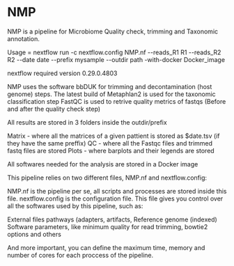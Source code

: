 # NMP

NMP is a pipeline for Microbiome Quality check, trimming and Taxonomic annotation.

Usage = nextflow run -c nextflow.config NMP.nf --reads_R1 R1 --reads_R2 R2 --date date --prefix mysample --outdir path -with-docker Docker_image

nextflow required version 0.29.0.4803

NMP uses the software bbDUK for trimming and decontamination (host genome) steps.
The latest build of Metaphlan2 is used for the taxonomic classification step
FastQC is used to retrive quality metrics of fastqs (Before and after the quality check step)

All results are stored in 3 folders inside the outdir/prefix

Matrix - where all the matrices of a given pattient is stored as $date.tsv (if they have the same preffix)
QC - where all the Fastqc files and trimmed fastq files are stored
Plots - where barplots and their legends are stored

All softwares needed for the analysis are stored in a Docker image

This pipeline relies on two different files, NMP.nf and nextflow.config:

NMP.nf is the pipeline per se, all scripts and processes are stored inside this file.
nextflow.config is the configuration file. This file gives you control over all the softwares used by this pipeline, such as:

External files pathways (adapters, artifacts, Reference genome (indexed)
Software parameters, like minimum quality for read trimming, bowtie2 options and others

And more important, you can define the maximum time, memory and number of cores for each proccess of the pipeline.
